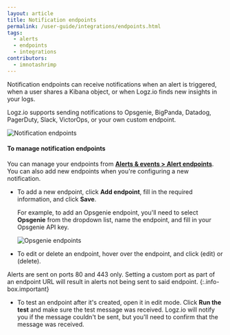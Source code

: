 ```yaml
---
layout: article
title: Notification endpoints
permalink: /user-guide/integrations/endpoints.html
tags:
  - alerts
  - endpoints
  - integrations
contributors:
  - imnotashrimp
---
```


Notification endpoints can receive notifications when an alert is triggered,
when a user shares a Kibana object,
or when Logz.io finds new insights in your logs.


Logz.io supports sending notifications to
Opsgenie, BigPanda, Datadog, PagerDuty, Slack, VictorOps, or your own custom endpoint.

![Notification endpoints](https://dytvr9ot2sszz.cloudfront.net/logz-docs/notification-endpoints/notification-endpoints.png)



#### To manage notification endpoints

You can manage your endpoints
from [**Alerts & events > Alert endpoints**](https://app.logz.io/#/dashboard/alerts/endpoints).
You can also add new endpoints when you're configuring a new notification.

* To add a new endpoint, click **Add endpoint**,
  fill in the required information,
  and click **Save**.

  For example, to add an Opsgenie endpoint, you'll need to select **Opsgenie** from the dropdown list, name the endpoint, and fill in your Opsgenie API key. 
  
  ![Opsgenie endpoints](https://dytvr9ot2sszz.cloudfront.net/logz-docs/notification-endpoints/opsgenie-endpoint.png)


* To edit or delete an endpoint,
  hover over the endpoint,
  and click <i class="li li-pencil"></i> (edit)
  or <i class="li li-trash"></i> (delete).

Alerts are sent on ports 80 and 443 only.
Setting a custom port as part of an endpoint URL
will result in alerts not being sent to said endpoint.
{:.info-box.important}

* To test an endpoint after it's created, open it in edit mode. 
Click **Run the test** and make sure the test message was received. 
Logz.io will notify you if the message couldn't be sent, 
but you'll need to confirm that the message was received. 
